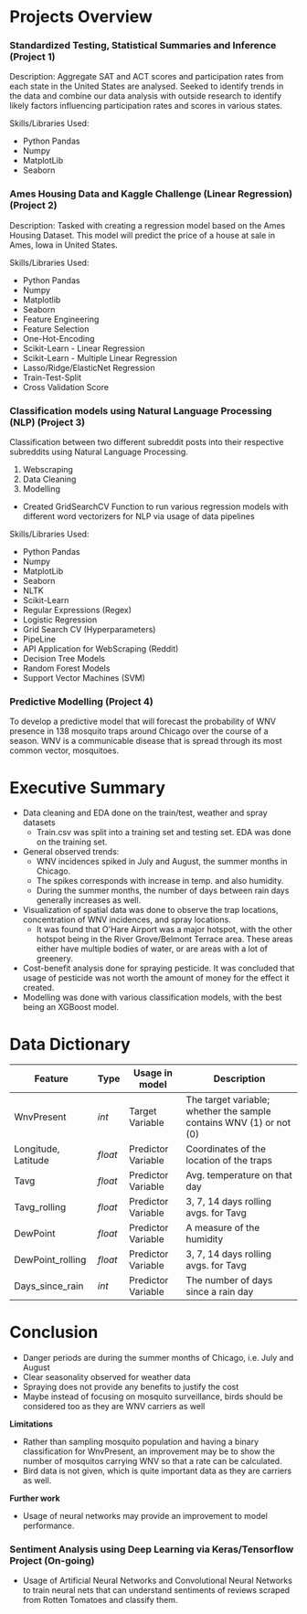 # Projects Overview

### Standardized Testing, Statistical Summaries and Inference (Project 1)

Description: Aggregate SAT and ACT scores and participation rates from each state in the United States are analysed.
Seeked to identify trends in the data and combine our data analysis with outside research to identify likely factors influencing participation rates and scores in various states.

Skills/Libraries Used: 
- Python Pandas
- Numpy
- MatplotLib
- Seaborn

### Ames Housing Data and Kaggle Challenge (Linear Regression) (Project 2)

Description: Tasked with creating a regression model based on the Ames Housing Dataset. 
This model will predict the price of a house at sale in Ames, Iowa in United States.

Skills/Libraries Used:
- Python Pandas
- Numpy
- Matplotlib
- Seaborn
- Feature Engineering
- Feature Selection
- One-Hot-Encoding
- Scikit-Learn - Linear Regression
- Scikit-Learn - Multiple Linear Regression
- Lasso/Ridge/ElasticNet Regression
- Train-Test-Split
- Cross Validation Score

### Classification models using Natural Language Processing (NLP) (Project 3)

Classification between two different subreddit posts into their respective subreddits using Natural Language Processing. 

1. Webscraping
2. Data Cleaning
3. Modelling 
  - Created GridSearchCV Function to run various regression models with different word vectorizers for NLP via usage of data pipelines

Skills/Libraries Used: 
- Python Pandas
- Numpy
- MatplotLib
- Seaborn
- NLTK
- Scikit-Learn
- Regular Expressions (Regex)
- Logistic Regression
- Grid Search CV (Hyperparameters)
- PipeLine
- API Application for WebScraping (Reddit)
- Decision Tree Models
- Random Forest Models
- Support Vector Machines (SVM)

### Predictive Modelling (Project 4) ###

To develop a predictive model that will forecast the probability of WNV presence in 138 mosquito traps around Chicago over the course of a season. WNV is a communicable disease that is spread through its most common vector, mosquitoes.

# Executive Summary
- Data cleaning and EDA done on the train/test, weather and spray datasets
    - Train.csv was split into a training set and testing set. EDA was done on the training set.
- General observed trends:
    - WNV incidences spiked in July and August, the summer months in Chicago.
    - The spikes corresponds with increase in temp. and also humidity.
    - During the summer months, the number of days between rain days generally increases as well.
- Visualization of spatial data was done to observe the trap locations, concentration of WNV incidences, and spray locations.
    - It was found that O'Hare Airport was a major hotspot, with the other hotspot being in the River Grove/Belmont Terrace area. These areas either have multiple bodies of water, or are areas with a lot of greenery.
- Cost-benefit analysis done for spraying pesticide. It was concluded that usage of pesticide was not worth the amount of money for the effect it created.
- Modelling was done with various classification models, with the best being an XGBoost model.

# Data Dictionary
|Feature|Type|Usage in model|Description|
|-------|----|-----|-----------|
|WnvPresent|*int*|Target Variable|The target variable; whether the sample contains WNV (1) or not (0)|
|Longitude, Latitude|*float*|Predictor Variable|Coordinates of the location of the traps|  
|Tavg|*float*|Predictor Variable|Avg. temperature on that day|
|Tavg_rolling|*float*|Predictor Variable|3, 7, 14 days rolling avgs. for Tavg|
|DewPoint|*float*|Predictor Variable|A measure of the humidity|
|DewPoint_rolling|*float*|Predictor Variable|3, 7, 14 days rolling avgs. for Tavg|
|Days_since_rain|*int*|Predictor Variable|The number of days since a rain day|

# Conclusion
- Danger periods are during the summer months of Chicago, i.e. July and August
- Clear seasonality observed for weather data
- Spraying does not provide any benefits to justify the cost
- Maybe instead of focusing on mosquito surveillance, birds should be considered too as they are WNV carriers as well


**Limitations**
- Rather than sampling mosquito population and having a binary classification for WnvPresent, an improvement may be to show the number of mosquitos carrying WNV so that a rate can be calculated.
- Bird data is not given, which is quite important data as they are carriers as well.


**Further work**
- Usage of neural networks may provide an improvement to model performance.


### Sentiment Analysis using Deep Learning via Keras/Tensorflow Project (On-going) ###

- Usage of Artificial Neural Networks and Convolutional Neural Networks to train neural nets that can understand sentiments of reviews scraped from Rotten Tomatoes and classify them.
